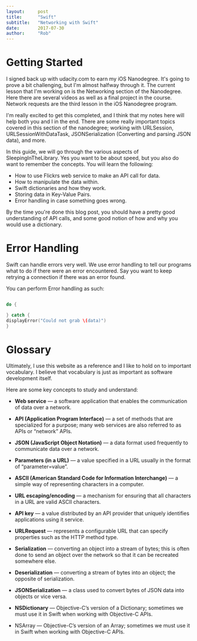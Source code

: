 ```yaml
---
layout:     post
title:      "Swift"
subtitle:   "Networking with Swift"
date:       2017-07-30
author:     "Rob"
---
```


# Getting Started

I signed back up with udacity.com to earn my iOS Nanodegree. It's going to prove a bit challenging, but I'm almost halfway through it. The current lesson that I'm working on is the Networking section of the Nanodegree. Here there are several videos as well as a final project in the course. Network requests are the third lesson in the iOS Nanodegree program. 

I'm really excited to get this completed, and I think that my notes here will help both you and I in the end. There are some really important topics covered in this section of the nanodegree; working with URLSession, URLSessionWithDataTask, JSONSerialization (Converting and parsing JSON data), and more. 

In this guide, we will go through the various aspects of SleepingInTheLibrary. Yes you want to be about speed, but you also do want to remember the concepts. You will learn the following: 

- How to use Flickrs web service to make an API call for data.
- How to manipulate the data within.
- Swift dictionaries and how they work. 
- Storing data in Key-Value Pairs. 
- Error handling in case something goes wrong. 

By the time you're done this blog post, you should have a pretty good understanding of API calls, and some good notion of how and why you would use a dictionary. 

# Error Handling

Swift can handle errors very well. We use error handling to tell our programs what to do if there were an error encountered. Say you want to keep retrying a connection if there was an error found. 

You can perform Error handling as such: 

``` swift

do { 

} catch { 
displayError("Could not grab \(data)")
}

```

# Glossary

Ultimately, I use this website as a reference and I like to hold on to important vocabulary. I believe that vocabulary is just as important as software development itself. 

Here are some key concepts to study and understand: 

- **Web service** — a software application that enables the communication of data over a network.

- **API (Application Program Interface)** — a set of methods that are specialized for a purpose; many web services are also referred to as APIs or “network” APIs.

- **JSON (JavaScript Object Notation)** — a data format used frequently to communicate data over a network.

- **Parameters (in a URL)** — a value specified in a URL usually in the format of “parameter=value”.

- **ASCII (American Standard Code for Information Interchange)** — a simple way of representing characters in a computer.

- **URL escaping/encoding** — a mechanism for ensuring that all characters in a URL are valid ASCII characters.

- **API key** — a value distributed by an API provider that uniquely identifies applications using it service.

- **URLRequest** — represents a configurable URL that can specify properties such as the HTTP method type.

- **Serialization** — converting an object into a stream of bytes; this is often done to send an object over the network so that it can be recreated somewhere else.

- **Deserialization** — converting a stream of bytes into an object; the opposite of serialization.

- **JSONSerialization** — a class used to convert bytes of JSON data into objects or vice versa.

- **NSDictionary** — Objective-C’s version of a Dictionary; sometimes we must use it in Swift when working with Objective-C APIs.

- NSArray — Objective-C’s version of an Array; sometimes we must use it in Swift when working with Objective-C APIs.